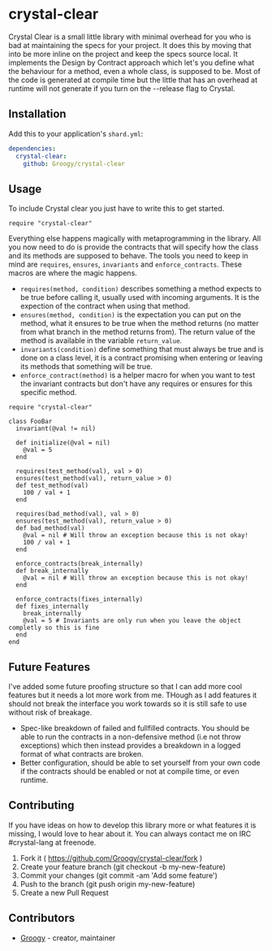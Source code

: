 # crystal-clear

Crystal Clear is a small little library with minimal overhead for you who is bad at maintaining the specs for your project. It does this by moving that into be more inline on the project and keep the specs source local. It implements the Design by Contract approach which let's you define what the behaviour for a method, even a whole class, is supposed to be. Most of the code is generated at compile time but the little that has an overhead at runtime will not generate if you turn on the --release flag to Crystal.

## Installation

Add this to your application's `shard.yml`:

```yaml
dependencies:
  crystal-clear:
    github: Groogy/crystal-clear
```

## Usage

To include Crystal clear you just have to write this to get started.

```crystal
require "crystal-clear"
```

Everything else happens magically with metaprogramming in the library. All you now need to do is provide the contracts that will specify how the class and its methods are supposed to behave. The tools you need to keep in mind are `requires`, `ensures`, `invariants` and `enforce_contracts`. These macros are where the magic happens. 

* `requires(method, condition)` describes something a method expects to be true before calling it, usually used with incoming arguments. It is the expection of the contract when using that method. 
* `ensures(method, condition)` is the expectation you can put on the method, what it ensures to be true when the method returns (no matter from what branch in the method returns from). The return value of the method is available in the variable `return_value`.
* `invariants(condition)` define something that must always be true and is done on a class level, it is a contract promising when entering or leaving its methods that something will be true. 
* `enforce_contract(method)` is a helper macro for when you want to test the invariant contracts but don't have any requires or ensures for this specific method.

```crystal
require "crystal-clear"

class FooBar
  invariant(@val != nil)

  def initialize(@val = nil)
    @val = 5
  end

  requires(test_method(val), val > 0)
  ensures(test_method(val), return_value > 0)
  def test_method(val)
    100 / val + 1
  end

  requires(bad_method(val), val > 0)
  ensures(test_method(val), return_value > 0)
  def bad_method(val)
    @val = nil # Will throw an exception because this is not okay!
    100 / val + 1
  end

  enforce_contracts(break_internally)
  def break_internally
    @val = nil # Will throw an exception because this is not okay! 
  end

  enforce_contracts(fixes_internally)
  def fixes_internally
    break_internally 
    @val = 5 # Invariants are only run when you leave the object completly so this is fine
  end
end
```

## Future Features

I've added some future proofing structure so that I can add more cool features but it needs a lot more work from me. THough as I add features it should not break the interface you work towards so it is still safe to use without risk of breakage.

* Spec-like breakdown of failed and fullfilled contracts. You should be able to run the contracts in a non-defensive method (i.e not throw exceptions) which then instead provides a breakdown in a logged format of what contracts are broken.
* Better configuration, should be able to set yourself from your own code if the contracts should be enabled or not at compile time, or even runtime.


## Contributing

If you have ideas on how to develop this library more or what features it is missing, I would love to hear about it. You can always contact me on IRC #crystal-lang at freenode.

1. Fork it ( https://github.com/Groogy/crystal-clear/fork )
2. Create your feature branch (git checkout -b my-new-feature)
3. Commit your changes (git commit -am 'Add some feature')
4. Push to the branch (git push origin my-new-feature)
5. Create a new Pull Request

## Contributors

- [Groogy](https://github.com/Groogy)  - creator, maintainer
